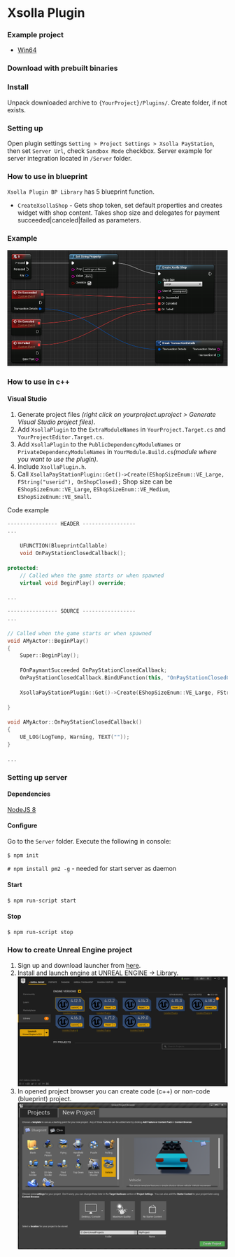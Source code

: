 # Xsolla Plugin

### Example project
* [Win64](https://drive.google.com/open?id=1Yq1li5H7MsMGJxPQl3DlAKaoJ4GM2X7i)

### Download with prebuilt binaries

### Install 
Unpack downloaded archive to `{YourProject}/Plugins/`. Create folder, if not exists.

### Setting up
Open plugin settings `Setting > Project Settings > Xsolla PayStation`, then set `Server Url`, check `Sandbox Mode` checkbox. Server example for server integration located in `/Server` folder.

### How to use in blueprint
`Xsolla Plugin BP Library` has 5 blueprint function.

* `CreateXsollaShop` - Gets shop token, set default properties and creates widget with shop content. Takes shop size and delegates for payment succeeded|canceled|failed as parameters. 

### Example
![Blueprint example](blueprint_example.png)

### How to use in c++
#### Visual Studio
1. Generate project files *(right click on yourproject.uproject > Generate Visual Studio project files)*.
2. Add `XsollaPlugin` to the `ExtraModuleNames` in `YourProject.Target.cs` and `YourProjectEditor.Target.cs`.
3. Add `XsollaPlugin` to the `PublicDependencyModuleNames` or `PrivateDependencyModuleNames` in `YourModule.Build.cs`*(module where you want to use the plugin)*.
3. Include `XsollaPlugin.h`.
4. Call `XsollaPayStationPlugin::Get()->Create(EShopSizeEnum::VE_Large, FString("userid"), OnShopClosed);` 
Shop size can be `EShopSizeEnum::VE_Large`, `EShopSizeEnum::VE_Medium`, `EShopSizeEnum::VE_Small`.

Code example
```c++
---------------- HEADER -----------------
...

    UFUNCTION(BlueprintCallable)
    void OnPayStationClosedCallback();

protected:
    // Called when the game starts or when spawned
    virtual void BeginPlay() override;
    
...
```

```c++
---------------- SOURCE -----------------
...

// Called when the game starts or when spawned
void AMyActor::BeginPlay()
{
    Super::BeginPlay();

    FOnPaymantSucceeded OnPayStationClosedCallback;
    OnPayStationClosedCallback.BindUFunction(this, "OnPayStationClosedCallback");

    XsollaPayStationPlugin::Get()->Create(EShopSizeEnum::VE_Large, FString("exampleid"), OnPayStationClosedCallback);
    
}

void AMyActor::OnPayStationClosedCallback()
{
    UE_LOG(LogTemp, Warning, TEXT(""));
}

...
```

### Setting up server
#### Dependencies
[NodeJS 8](https://nodejs.org)

#### Configure
Go to the `Server` folder. Execute the following in console:

`$ npm init`

`# npm install pm2 -g` - needed for start server as daemon

#### Start
`$ npm run-script start`

#### Stop
`$ npm run-script stop`

### How to create Unreal Engine project
1. Sign up and download launcher from [here](https://www.unrealengine.com).
2. Install and launch engine at UNREAL ENGINE -> Library.
![launcher](launcher.png)
3. In opened project browser you can create code (c++) or non-code (blueprint) project.
![project browser](project_browser.png)
